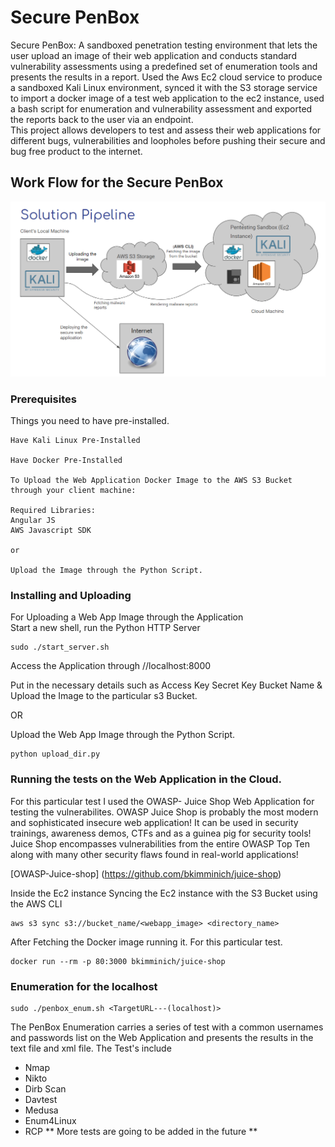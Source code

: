 # Secure PenBox

Secure PenBox:
A sandboxed penetration testing environment that lets the user upload an image of their web application and conducts standard vulnerability assessments using a predefined set of enumeration tools and presents the results in a report.
Used the Aws Ec2 cloud service to produce a sandboxed Kali Linux environment, synced it with the S3 storage service to import a docker image of a test web application to the ec2 instance, used a bash script for enumeration and vulnerability assessment and exported the reports back to the user via an endpoint.   
This project allows developers to test and assess their web applications for different bugs, vulnerabilities and loopholes before pushing their secure and bug free product to the internet.


## Work Flow for the Secure PenBox

![](Images/SolPipeline.PNG)


### Prerequisites

Things you need to have pre-installed.

```
Have Kali Linux Pre-Installed 

Have Docker Pre-Installed 

To Upload the Web Application Docker Image to the AWS S3 Bucket through your client machine: 

Required Libraries: 
Angular JS
AWS Javascript SDK 

or

Upload the Image through the Python Script. 

```

### Installing and Uploading

For Uploading a Web App Image through the Application  
Start a new shell, run the Python HTTP Server
```
sudo ./start_server.sh
```
Access the Application through //localhost:8000

Put in the necessary details such as 
Access Key
Secret Key 
Bucket Name
& 
Upload the Image to the particular s3 Bucket. 

OR

Upload the Web App Image through the Python Script. 
```
python upload_dir.py
```


### Running the tests on the Web Application in the Cloud. 

For this particular test I used the OWASP- Juice Shop Web Application for testing the vulnerabilites.
OWASP Juice Shop is probably the most modern and sophisticated insecure web application! It can be used in security trainings, awareness demos, CTFs and as a guinea pig for security tools! Juice Shop encompasses vulnerabilities from the entire OWASP Top Ten along with many other security flaws found in real-world applications!

[OWASP-Juice-shop] (https://github.com/bkimminich/juice-shop)


Inside the Ec2 instance
Syncing the Ec2 instance with the S3 Bucket using the AWS CLI 

```
aws s3 sync s3://bucket_name/<webapp_image> <directory_name>
```

After Fetching the Docker image running it. For this particular test.
```
docker run --rm -p 80:3000 bkimminich/juice-shop
```

### Enumeration for the localhost 
```
sudo ./penbox_enum.sh <TargetURL---(localhost)>
```

The PenBox Enumeration carries a series of test with a common usernames and passwords list on the Web Application and presents the results in the text file and xml file. 
The Test's include 
- Nmap 
- Nikto
- Dirb Scan 
- Davtest
- Medusa
- Enum4Linux
- RCP
** More tests are going to be added in the future **




